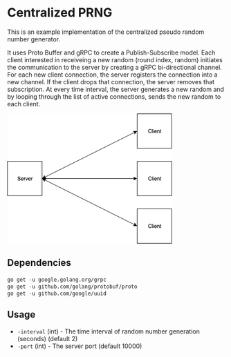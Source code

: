 # Centralized PRNG

This is an example implementation of the centralized pseudo random number generator.

It uses Proto Buffer and gRPC to create a Publish-Subscribe model. Each client interested in receiveing a new random (round index, random) initiates the communication to the server by creating a gRPC bi-directional channel. 
For each new client connection, the server registers the connection into a new channel. If the client drops that connection, the server removes that subscription.
At every time interval, the server generates a new random and by looping through the list of active connections, sends the new random to each client.

![alt text](centralizedPRNG.png "Centralized PRNG architecture")

## Dependencies

```
go get -u google.golang.org/grpc
go get -u github.com/golang/protobuf/proto
go get -u github.com/google/uuid
```

## Usage

- `-interval` (int) - The time interval of random number generation (seconds) (default 2)
- `-port` (int) - The server port (default 10000)